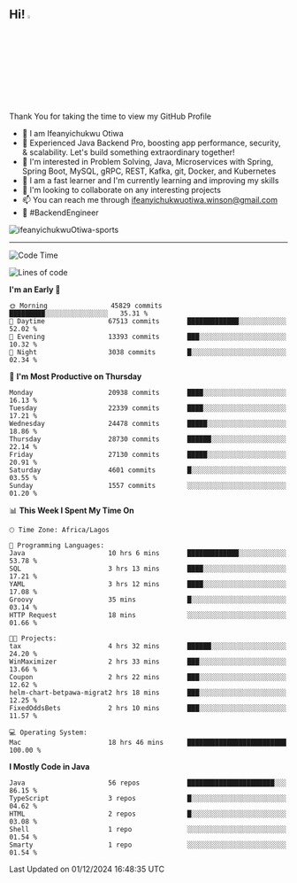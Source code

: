 <!-- BLOG-POST-LIST:START --><!-- BLOG-POST-LIST:END -->

## Hi! <img src="https://media.giphy.com/media/hvRJCLFzcasrR4ia7z/giphy.gif" width="4%"> 

Thank You for taking the time to view my GitHub Profile

- 👋 I am Ifeanyichukwu Otiwa
- 🚀 Experienced Java Backend Pro, boosting app performance, security, & scalability. Let's build something extraordinary together!
- 👀 I'm interested in Problem Solving, Java, Microservices with Spring, Spring Boot, MySQL, gRPC, REST, Kafka, git, Docker, and Kubernetes
- 🌱 I am a fast learner and I'm currently learning and improving my skills
- 💞️ I'm looking to collaborate on any interesting projects
- 📫 You can reach me through ifeanyichukwuotiwa.winson@gmail.com
- 🚀 #BackendEngineer

<p align="left" marginTop="10px"> <img src="https://komarev.com/ghpvc/?username=ifeanyichukwuOtiwa-sports&label=Profile%20views&color=0e75b6&style=for-the-badge" alt="ifeanyichukwuOtiwa-sports" /> </p>

***

<!--START_SECTION:waka-->
![Code Time](http://img.shields.io/badge/Code%20Time-3%2C175%20hrs%2045%20mins-blue)

![Lines of code](https://img.shields.io/badge/From%20Hello%20World%20I%27ve%20Written-32.3%20million%20lines%20of%20code-blue)

**I'm an Early 🐤** 

```text
🌞 Morning                45829 commits       █████████░░░░░░░░░░░░░░░░   35.31 % 
🌆 Daytime                67513 commits       █████████████░░░░░░░░░░░░   52.02 % 
🌃 Evening                13393 commits       ███░░░░░░░░░░░░░░░░░░░░░░   10.32 % 
🌙 Night                  3038 commits        █░░░░░░░░░░░░░░░░░░░░░░░░   02.34 % 
```
📅 **I'm Most Productive on Thursday** 

```text
Monday                   20938 commits       ████░░░░░░░░░░░░░░░░░░░░░   16.13 % 
Tuesday                  22339 commits       ████░░░░░░░░░░░░░░░░░░░░░   17.21 % 
Wednesday                24478 commits       █████░░░░░░░░░░░░░░░░░░░░   18.86 % 
Thursday                 28730 commits       ██████░░░░░░░░░░░░░░░░░░░   22.14 % 
Friday                   27130 commits       █████░░░░░░░░░░░░░░░░░░░░   20.91 % 
Saturday                 4601 commits        █░░░░░░░░░░░░░░░░░░░░░░░░   03.55 % 
Sunday                   1557 commits        ░░░░░░░░░░░░░░░░░░░░░░░░░   01.20 % 
```


📊 **This Week I Spent My Time On** 

```text
🕑︎ Time Zone: Africa/Lagos

💬 Programming Languages: 
Java                     10 hrs 6 mins       █████████████░░░░░░░░░░░░   53.78 % 
SQL                      3 hrs 13 mins       ████░░░░░░░░░░░░░░░░░░░░░   17.21 % 
YAML                     3 hrs 12 mins       ████░░░░░░░░░░░░░░░░░░░░░   17.08 % 
Groovy                   35 mins             █░░░░░░░░░░░░░░░░░░░░░░░░   03.14 % 
HTTP Request             18 mins             ░░░░░░░░░░░░░░░░░░░░░░░░░   01.66 % 

🐱‍💻 Projects: 
tax                      4 hrs 32 mins       ██████░░░░░░░░░░░░░░░░░░░   24.20 % 
WinMaximizer             2 hrs 33 mins       ███░░░░░░░░░░░░░░░░░░░░░░   13.66 % 
Coupon                   2 hrs 22 mins       ███░░░░░░░░░░░░░░░░░░░░░░   12.62 % 
helm-chart-betpawa-migrat2 hrs 18 mins       ███░░░░░░░░░░░░░░░░░░░░░░   12.25 % 
FixedOddsBets            2 hrs 10 mins       ███░░░░░░░░░░░░░░░░░░░░░░   11.57 % 

💻 Operating System: 
Mac                      18 hrs 46 mins      █████████████████████████   100.00 % 
```

**I Mostly Code in Java** 

```text
Java                     56 repos            ██████████████████████░░░   86.15 % 
TypeScript               3 repos             █░░░░░░░░░░░░░░░░░░░░░░░░   04.62 % 
HTML                     2 repos             █░░░░░░░░░░░░░░░░░░░░░░░░   03.08 % 
Shell                    1 repo              ░░░░░░░░░░░░░░░░░░░░░░░░░   01.54 % 
Smarty                   1 repo              ░░░░░░░░░░░░░░░░░░░░░░░░░   01.54 % 
```




 Last Updated on 01/12/2024 16:48:35 UTC
<!--END_SECTION:waka-->

<!--
<p align="center">
![trophy](https://github-profile-trophy.vercel.app/?username=ifeanyichukwuOtiwa-sports&theme=onedark) (https://github.com/ryo-ma/github-profile-trophy)
</p>
-->

<!---
ifeanyi-otiwa/ifeanyi-otiwa is a ✨ special ✨ repository because its `README.md` (this file) appears on your GitHub profile.
You can click the Preview link to take a look at your changes.
--->
